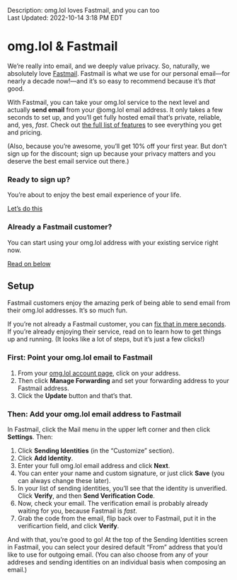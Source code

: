 Description: omg.lol loves Fastmail, and you can too  
Last Updated: 2022-10-14 3:18 PM EDT

# omg.lol & Fastmail

We’re really into email, and we deeply value privacy. So, naturally, we absolutely love [Fastmail](http://fastmail.com/omglol/). Fastmail is what we use for our personal email—for nearly a decade now!—and it’s so easy to recommend because it’s _that_ good.

With Fastmail, you can take your omg.lol service to the next level and actually **send email** from your @omg.lol email address. It only takes a few seconds to set up, and you’ll get fully hosted email that’s private, reliable, and, yes, _fast_. Check out [the full list of features](https://www.fastmail.com/omglol/#pricing) to see everything you get and pricing.

(Also, because you’re awesome, you’ll get 10% off your first year. But don’t sign up for the discount; sign up because your privacy matters and you deserve the best email service out there.)

<div class="flex">

<div class="box buttoned rounded padded violet-2-bg">
	<h3>Ready to sign up?</h3>
	<p>You’re about to enjoy the best email experience of your life.</p>
	<p><a class="button violet-7-bg white-fg" href="https://www.fastmail.com/omglol/">Let’s do this</a></p>
</div>
<div class="box buttoned rounded padded violet-2-bg">
	<h3>Already a Fastmail customer?</h3>
	<p>You can start using your omg.lol address with your existing service right now.</p>
	<p><a class="button violet-7-bg white-fg" href="#setup">Read on below</a></p>
</div>

</div>

## Setup

Fastmail customers enjoy the amazing perk of being able to send email from their omg.lol addresses. It’s so much fun.

If you’re not already a Fastmail customer, you can [fix that in mere seconds](http://fastmail.com/omglol/). If you’re already enjoying their service, read on to learn how to get things up and running. (It looks like a lot of steps, but it’s just a few clicks!)

### First: Point your omg.lol email to Fastmail

1. From your [omg.lol account page](/account), click on your address.
2. Then click **Manage Forwarding** and set your forwarding address to your Fastmail address.
3. Click the **Update** button and that’s that.

### Then: Add your omg.lol email address to Fastmail

In Fastmail, click the Mail menu in the upper left corner and then click **Settings**. Then:
	
1. Click **Sending Identities** (in the “Customize” section).
2. Click **Add Identity**.
3. Enter your full omg.lol email address and click **Next**.
4. You can enter your name and custom signature, or just click **Save** (you can always change these later).
5. In your list of sending identities, you’ll see that the identity is unverified. Click **Verify**, and then **Send Verification Code**.
6. Now, check your email. The verification email is probably already waiting for you, because Fastmail is _fast_.
7. Grab the code from the email, flip back over to Fastmail, put it in the verificartion field, and click **Verify**.

And with that, you’re good to go! At the top of the Sending Identities screen in Fastmail, you can select your desired default “From” address that you’d like to use for outgoing email. (You can also choose from any of your addreses and sending identities on an individual basis when composing an email.)
